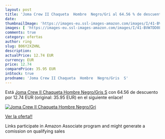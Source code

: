 ```yaml
---
layout: post
title: 'Joma Crew II Chaqueta  Hombre  Negro/Gri al 64.56 % de descuento'
date: 
thumbnailImage: 'https://images-eu.ssl-images-amazon.com/images/I/41-BVW7DD0L._SL200_.jpg'
images: [ 'https://images-eu.ssl-images-amazon.com/images/I/41-BVW7DD0L._SL200_.jpg' ]
comments: true
category: ofertas
author: ring
slug: B06Y2XZHNL
description:
actualPrice: 12.74 EUR
currency: EUR
price: 12.74
comparePrice: 35.95 EUR
inStock: true
prodname: 'Joma Crew II Chaqueta  Hombre  Negro/Gris  S'
---
```


Está [Joma Crew II Chaqueta  Hombre  Negro/Gris  S](https://www.amazon.es/dp/B06Y2XZHNL/?tag=tolees-21) con 64.56 de descuento por 12.74 EUR (original: 35.95 EUR) en el siguiente enlace!

[![Joma Crew II Chaqueta  Hombre  Negro/Gri](https://images-eu.ssl-images-amazon.com/images/I/41-BVW7DD0L._SL200_.jpg)](https://www.amazon.es/dp/B06Y2XZHNL/?tag=tolees-21)

[Ver la oferta!!](https://www.amazon.es/dp/B06Y2XZHNL/?tag=tolees-21)

Links participate in Amazon Associate program and might generate a comission on qualifying sales



